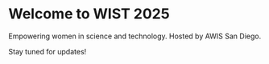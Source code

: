 <!DOCTYPE html>
<html lang="en">
<head>
  <meta charset="UTF-8" />
  <meta name="viewport" content="width=device-width, initial-scale=1.0" />
  <title>My WIST 2025 Event Site</title>

  <!-- Google Analytics -->
  <script async src="https://www.googletagmanager.com/gtag/js?id=G-ZEPC40ZRC6"></script>
  <script>
    window.dataLayer = window.dataLayer || [];
    function gtag(){ dataLayer.push(arguments); }
    gtag('js', new Date());
    gtag('config', 'G-ZEPC40ZRC6');
  </script>

  <meta name="description" content="Join us for WIST 2019, a conference empowering women in STEM through leadership, advocacy, and community. Hosted by AWIS San Diego.">
</head>
<body>
  <h1>Welcome to WIST 2025</h1>
  <p>Empowering women in science and technology. Hosted by AWIS San Diego.</p>
  <p>Stay tuned for updates!</p>
</body>
</html>
